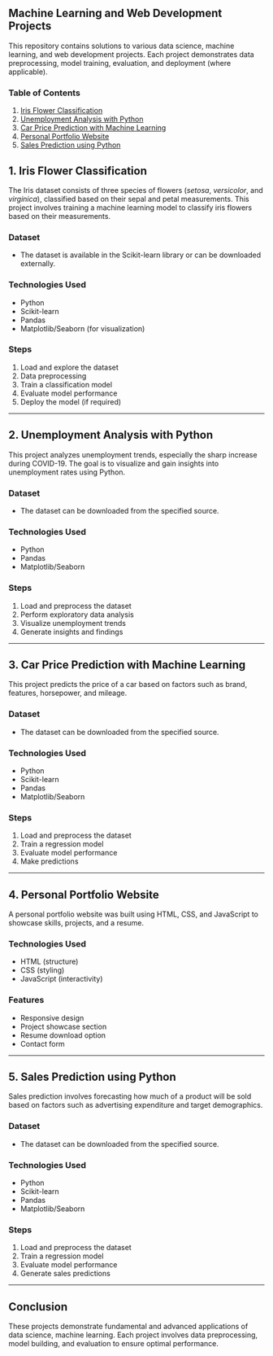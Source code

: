## Machine Learning and Web Development Projects

This repository contains solutions to various data science, machine learning, and web development projects. Each project demonstrates data preprocessing, model training, evaluation, and deployment (where applicable).

### Table of Contents
1. [Iris Flower Classification](#iris-flower-classification)
2. [Unemployment Analysis with Python](#unemployment-analysis-with-python)
3. [Car Price Prediction with Machine Learning](#car-price-prediction-with-machine-learning)
4. [Personal Portfolio Website](#personal-portfolio-website)
5. [Sales Prediction using Python](#sales-prediction-using-python)

## 1. Iris Flower Classification
The Iris dataset consists of three species of flowers (*setosa*, *versicolor*, and *virginica*), classified based on their sepal and petal measurements. This project involves training a machine learning model to classify iris flowers based on their measurements.

### Dataset
- The dataset is available in the Scikit-learn library or can be downloaded externally.

### Technologies Used
- Python
- Scikit-learn
- Pandas
- Matplotlib/Seaborn (for visualization)

### Steps
1. Load and explore the dataset
2. Data preprocessing
3. Train a classification model
4. Evaluate model performance
5. Deploy the model (if required)

---

## 2. Unemployment Analysis with Python
This project analyzes unemployment trends, especially the sharp increase during COVID-19. The goal is to visualize and gain insights into unemployment rates using Python.

### Dataset
- The dataset can be downloaded from the specified source.

### Technologies Used
- Python
- Pandas
- Matplotlib/Seaborn

### Steps
1. Load and preprocess the dataset
2. Perform exploratory data analysis
3. Visualize unemployment trends
4. Generate insights and findings

---

## 3. Car Price Prediction with Machine Learning
This project predicts the price of a car based on factors such as brand, features, horsepower, and mileage.

### Dataset
- The dataset can be downloaded from the specified source.

### Technologies Used
- Python
- Scikit-learn
- Pandas
- Matplotlib/Seaborn

### Steps
1. Load and preprocess the dataset
2. Train a regression model
3. Evaluate model performance
4. Make predictions

---

## 4. Personal Portfolio Website
A personal portfolio website was built using HTML, CSS, and JavaScript to showcase skills, projects, and a resume.

### Technologies Used
- HTML (structure)
- CSS (styling)
- JavaScript (interactivity)

### Features
- Responsive design
- Project showcase section
- Resume download option
- Contact form

---

## 5. Sales Prediction using Python
Sales prediction involves forecasting how much of a product will be sold based on factors such as advertising expenditure and target demographics.

### Dataset
- The dataset can be downloaded from the specified source.

### Technologies Used
- Python
- Scikit-learn
- Pandas
- Matplotlib/Seaborn

### Steps
1. Load and preprocess the dataset
2. Train a regression model
3. Evaluate model performance
4. Generate sales predictions

---

## Conclusion
These projects demonstrate fundamental and advanced applications of data science, machine learning. Each project involves data preprocessing, model building, and evaluation to ensure optimal performance.

